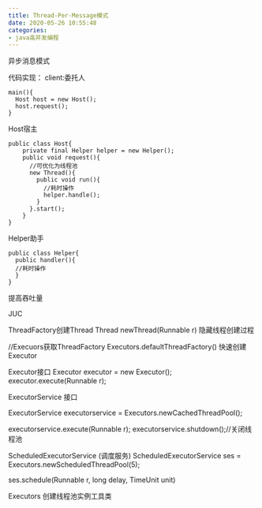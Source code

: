 ```yaml
---
title: Thread-Per-Message模式
date: 2020-05-26 10:55:48
categories:
- java高并发编程
---
```

异步消息模式

代码实现：
client:委托人
```
main(){
  Host host = new Host();
  host.request();
}
```

Host宿主
```
public class Host{
    private final Helper helper = new Helper();
    public void request(){    
      //可优化为线程池
      new Thread(){
        public void run(){
          //耗时操作
          helper.handle();
        }
      }.start();
    }
}
```

Helper助手
```
public class Helper{
  public handler(){
  //耗时操作
  }
}
```

提高吞吐量

JUC

ThreadFactory创建Thread
Thread newThread(Runnable r)
隐藏线程创建过程


//Execuors获取ThreadFactory 
Executors.defaultThreadFactory()
快速创建Executor

Executor接口
Executor executor = new Executor();
executor.execute(Runnable r);

ExecutorService 接口

ExecutorService  executorservice = Executors.newCachedThreadPool();

executorservice.execute(Runnable r);
executorservice.shutdown();//关闭线程池

ScheduledExecutorService (调度服务)
ScheduledExecutorService ses = Executors.newScheduledThreadPool(5);

ses.schedule(Runnable r, long delay, TimeUnit unit)

Executors 创建线程池实例工具类
